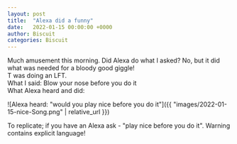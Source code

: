 ```yaml
---
layout: post
title:  "Alexa did a funny"
date:   2022-01-15 00:00:00 +0000
author: Biscuit
categories: Biscuit
---
```


Much amusement this morning. Did Alexa do what I asked? No, but it did what was needed for a bloody good giggle! <br />
T was doing an LFT.<br />
What I said: Blow your nose before you do it<br />
What Alexa heard and did:<br />

![Alexa heard: "would you play nice before you do it"]({{ "images/2022-01-15-nice-Song.png" | relative_url }})

To replicate; if you have an Alexa ask - "play nice before you do it".  Warning contains explicit language!